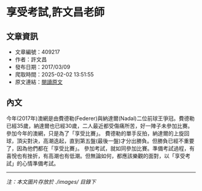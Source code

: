 # 享受考試,許文昌老師

## 文章資訊
- 文章編號：409217
- 作者：許文昌
- 發布日期：2017/03/09
- 爬取時間：2025-02-02 13:51:55
- 原文連結：[閱讀原文](https://real-estate.get.com.tw/Columns/detail.aspx?no=409217)

## 內文
今年(2017年)澳網是由費德勒(Federer)與納達爾(Nadal)二位前球王爭冠。費德勒已經35歲，納達爾也已經30歲，二人最近都受傷痛所苦，好一陣子未參加比賽。參加今年的澳網，只是為了「享受比賽」。
費德勒的單手反拍，納達爾的上旋回球，頂尖對決，高潮迭起，直到第五盤(最後一盤)才分出勝負。但勝負已經不重要了，因為他們都在「享受比賽」。
參加考試，就如同參加比賽。準備考試過程，有喜悅也有挫折，有高潮也有低潮。但無論如何，都應該樂觀的面對，以「享受考試」的心情準備考試。

---
*注：本文圖片存放於 ./images/ 目錄下*
